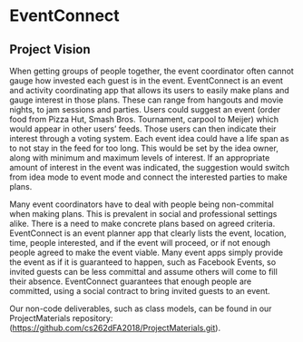 # EventConnect

## Project Vision
When getting groups of people together, the event coordinator often cannot gauge how invested each guest is in the event. EventConnect is an event and activity coordinating app that allows its users to easily make plans and gauge interest in those plans. These can range from hangouts and movie nights, to jam sessions and parties. Users could suggest an event (order food from Pizza Hut, Smash Bros. Tournament, carpool to Meijer) which would appear in other users’ feeds. Those users can then indicate their interest through a voting system. Each event idea could have a life span as to not stay in the feed for too long. This would be set by the idea owner, along with minimum and maximum levels of interest. If an appropriate amount of interest in the event was indicated, the suggestion would switch from idea mode to event mode and connect the interested parties to make plans.

Many event coordinators have to deal with people being non-commital when making plans. This is prevalent in social and professional settings alike. There is a need to make concrete plans based on agreed criteria. EventConnect is an event planner app that clearly lists the event, location, time, people interested, and if the event will proceed, or if not enough people agreed to make the event viable. Many event apps simply provide the event as if it is guaranteed to happen, such as Facebook Events, so invited guests can be less committal and assume others will come to fill their absence. EventConnect guarantees that enough people are committed, using a social contract to bring invited guests to an event. 

 


Our non-code deliverables, such as class models, can be found in our ProjectMaterials repository:
(https://github.com/cs262dFA2018/ProjectMaterials.git).
